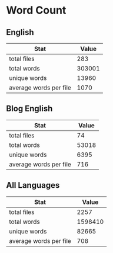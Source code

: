 # Word Count

## English

Stat | Value
---- | -----
total files | 283
total words | 303001
unique words | 13960
average words per file | 1070

## Blog English

Stat | Value
---- | -----
total files | 74
total words | 53018
unique words | 6395
average words per file | 716

## All Languages

Stat | Value
---- | -----
total files | 2257
total words | 1598410
unique words | 82665
average words per file | 708
